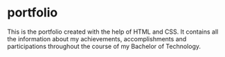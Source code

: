 # portfolio
This is the portfolio created with the help of HTML and CSS.
It contains all the information about my achievements, accomplishments and participations throughout the course of my Bachelor of Technology.
